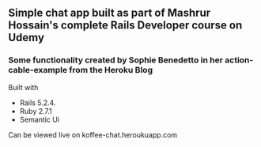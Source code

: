 
## Simple chat app built as part of Mashrur Hossain's complete Rails Developer course on Udemy
### Some functionality created by Sophie Benedetto in her action-cable-example from the Heroku Blog

Built with
 - Rails 5.2.4.
 - Ruby 2.7.1
 - Semantic Ui

Can be viewed live on koffee-chat.heroukuapp.com